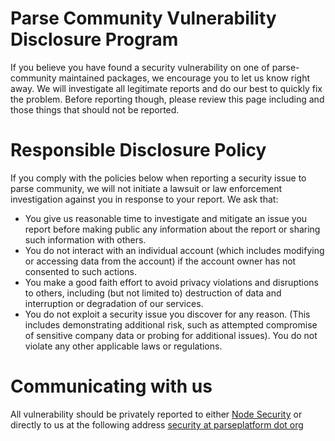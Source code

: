 # Parse Community Vulnerability Disclosure Program
If you believe you have found a security vulnerability on one of parse-community maintained packages,
we encourage you to let us know right away. 
We will investigate all legitimate reports and do our best to quickly fix the problem. 
Before reporting though, please review this page including and those things that should not be reported.

# Responsible Disclosure Policy
If you comply with the policies below when reporting a security issue to parse community, 
we will not initiate a lawsuit or law enforcement investigation against you in response to your report.
We ask that: 

- You give us reasonable time to investigate and mitigate an issue you report before making public any information about the report or sharing such information with others.
- You do not interact with an individual account (which includes modifying or accessing data from the account) if the account owner has not consented to such actions.
- You make a good faith effort to avoid privacy violations and disruptions to others, including (but not limited to) destruction of data and interruption or degradation of our services.
- You do not exploit a security issue you discover for any reason. (This includes demonstrating additional risk, such as attempted compromise of sensitive company data or probing for additional issues). You do not violate any other applicable laws or regulations.

# Communicating with us

All vulnerability should be privately reported to either [Node Security](https://nodesecurity.io/report) or directly to us at the following address [security at parseplatform dot org](mailto:security@parseplatform.org)
